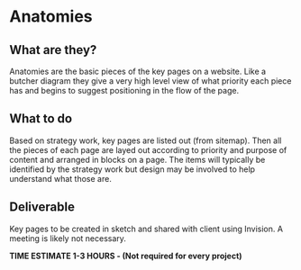 # Anatomies

## What are they?
Anatomies are the basic pieces of the key pages on a website. Like a butcher diagram they give a very high level view of what priority each piece has and begins to suggest positioning in the flow of the page.

## What to do
Based on strategy work, key pages are listed out (from sitemap). Then all the pieces of each page are layed out according to priority and purpose of content and arranged in blocks on a page. The items will typically be identified by the strategy work but design may be involved to help understand what those are. 

## Deliverable
Key pages to be created in sketch and shared with client using Invision. A meeting is likely not necessary.

**TIME ESTIMATE 1-3 HOURS - (Not required for every project)**
